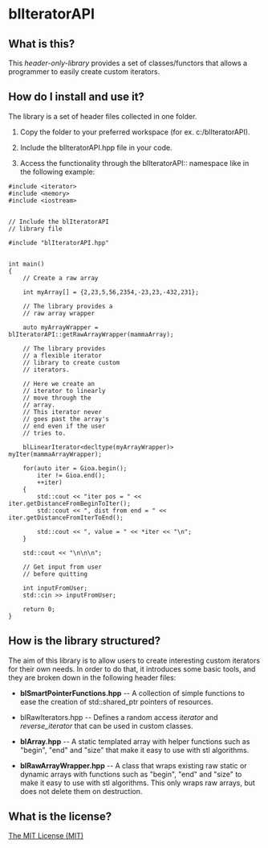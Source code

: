 # blIteratorAPI

## What is this?

This *header-only-library* provides a set of classes/functors that
allows a programmer to easily create custom iterators.

## How do I install and use it?

The library is a set of header files collected in one folder.

1.  Copy the folder to your preferred workspace (for ex.
    c:/blIteratorAPI).

1.  Include the blIteratorAPI.hpp file in your code.

2.  Access the functionality through the blIteratorAPI:: namespace like
    in the following example:

<!-- -->

    #include <iterator>
    #include <memory>
    #include <iostream>


    // Include the blIteratorAPI
    // library file

    #include "blIteratorAPI.hpp"


    int main()
    {
        // Create a raw array

        int myArray[] = {2,23,5,56,2354,-23,23,-432,231};

        // The library provides a
        // raw array wrapper

        auto myArrayWrapper = blIteratorAPI::getRawArrayWrapper(mammaArray);

        // The library provides
        // a flexible iterator
        // library to create custom
        // iterators.

        // Here we create an
        // iterator to linearly
        // move through the
        // array.
        // This iterator never
        // goes past the array's
        // end even if the user
        // tries to.

        blLinearIterator<decltype(myArrayWrapper)> myIter(mammaArrayWrapper);

        for(auto iter = Gioa.begin();
            iter != Gioa.end();
            ++iter)
        {
            std::cout << "iter pos = " << 
    iter.getDistanceFromBeginToIter();
            std::cout << ", dist from end = " << iter.getDistanceFromIterToEnd();

            std::cout << ", value = " << *iter << "\n";
        }

        std::cout << "\n\n\n";

        // Get input from user
        // before quitting

        int inputFromUser;
        std::cin >> inputFromUser;

        return 0;
    }

## How is the library structured?

The aim of this library is to allow users to create interesting custom
iterators for their own needs. In order to do that, it introduces some
basic tools, and they are broken down in the following header files:

-   **blSmartPointerFunctions.hpp** -- A collection of simple functions
    to ease the creation of std::shared\_ptr pointers of resources.

-   blRawIterators.hpp -- Defines a random access *iterator* and
    *reverse\_iterator* that can be used in custom classes.

-   **blArray.hpp** -- A static templated array with helper functions
    such as "begin", "end" and "size" that make it easy to use with stl
    algorithms.

-   **blRawArrayWrapper.hpp** -- A class that wraps existing raw static
    or dynamic arrays with functions such as "begin", "end" and "size"
    to make it easy to use with stl algorithms. This only wraps raw
    arrays, but does not delete them on destruction.

## What is the license?

[The MIT License (MIT)][]

  [The MIT License (MIT)]: http://www.opensource.org/licenses/mit-license.php
